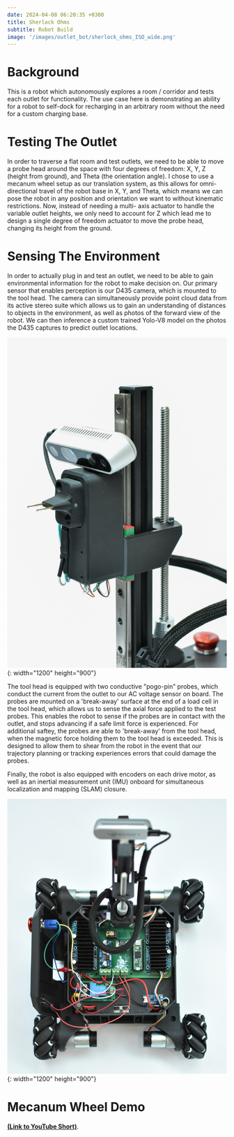 ```yaml
---
date: 2024-04-08 06:20:35 +0300
title: Sherlock Ohms
subtitle: Robot Build
image: '/images/outlet_bot/sherlock_ohms_ISO_wide.png'
---
```


# Background

This is a robot which autonomously explores a room / corridor and tests each outlet for 
functionality. The use case here is demonstrating an ability for a robot to self-dock for recharging 
in an arbitrary room without the need for a custom charging base.


# Testing The Outlet

In order to traverse a flat room and test outlets, we need to be able to move a probe head around
the space with four degrees of freedom: X, Y, Z (height from ground), and Theta (the orientation 
angle). I chose to use a mecanum wheel setup as our translation system, as this allows for omni-
directional travel of the robot base in X, Y, and Theta, which means we can pose the robot in any 
position and orientation we want to without kinematic restrictions. Now, instead of needing a multi-
axis actuator to handle the variable outlet heights, we only need to account for Z which lead me to 
design a single degree of freedom actuator to move the probe head, changing its height from the 
ground.

# Sensing The Environment

In order to actually plug in and test an outlet, we need to be able to gain environmental
information for the robot to make decision on. Our primary sensor that enables perception is our
D435 camera, which is mounted to the tool head. The camera can simultaneously provide point cloud
data from its active stereo suite which allows us to gain an understanding of distances to objects
in the environment, as well as photos of the forward view of the robot. We can then inference a 
custom trained Yolo-V8 model on the photos the D435 captures to predict outlet locations.

![Tool Head](/images/outlet_bot/sherlock_ohms_tool_head.jpeg){: width="1200" height="900"}

The tool head is equipped with two conductive "pogo-pin" probes, which conduct the current from the 
outlet to our AC voltage sensor on board. The probes are mounted on a 'break-away' surface at the 
end of a load cell in the tool head, which allows us to sense the axial force applied to the
test probes. This enables the robot to sense if the probes are in contact with the outlet, and stops
advancing if a safe limit force is experienced. For additional saftey, the probes are able to 
'break-away' from the tool head, when the magnetic force holding them to the tool head is exceeded.
This is designed to allow them to shear from the robot in the event that our trajectory planning or
tracking experiences errors that could damage the probes.

Finally, the robot is also equipped with encoders on each drive motor, as well as an inertial
measurement unit (IMU) onboard for simultaneous localization and mapping (SLAM) closure. 

![Components](/images/outlet_bot/sherlock_ohms_top_open_hub.jpeg){: width="1200" height="900"}

# Mecanum Wheel Demo

<a href="https://youtube.com/shorts/h42TzjA3sZ4?si=z6tAcEfAXYWnJIHy" target="_blank" rel="noopener"><strong>(Link to YouTube Short)</strong></a>.
